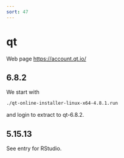 ```yaml
---
sort: 47
---
```


# qt

Web page <https://account.qt.io/>

## 6.8.2

We start with

```bash
./qt-online-installer-linux-x64-4.8.1.run
```

and login to extract to qt-6.8.2.

## 5.15.13

See entry for RStudio.
